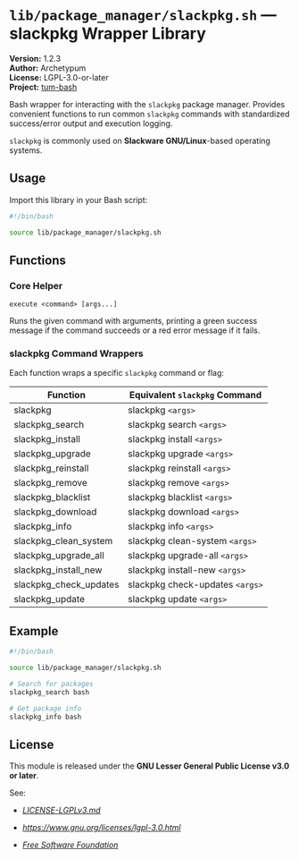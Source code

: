 # `lib/package_manager/slackpkg.sh` — slackpkg Wrapper Library

**Version:** 1.2.3  
**Author:** Archetypum  
**License:** LGPL-3.0-or-later  
**Project:** [tum-bash](https://github.com/Archetypum/tum-bash.git)

Bash wrapper for interacting with the `slackpkg` package manager. Provides convenient functions to run common `slackpkg` commands with standardized success/error output and execution logging.

`slackpkg` is commonly used on **Slackware GNU/Linux**-based operating systems.

## Usage

Import this library in your Bash script:

```bash
#!/bin/bash

source lib/package_manager/slackpkg.sh
```

## Functions

### Core Helper

`execute <command> [args...]`

Runs the given command with arguments, printing a green success message if the command succeeds or a red error message if it fails.

### slackpkg Command Wrappers

Each function wraps a specific `slackpkg` command or flag:

| **Function**           | **Equivalent `slackpkg` Command** |
|------------------------|-----------------------------------|
| slackpkg               | slackpkg `<args>`                 |
| slackpkg_search        | slackpkg search `<args>`          |
| slackpkg_install       | slackpkg install `<args>`         |
| slackpkg_upgrade       | slackpkg upgrade `<args>`         |
| slackpkg_reinstall     | slackpkg reinstall `<args>`       |
| slackpkg_remove        | slackpkg remove `<args>`          |
| slackpkg_blacklist     | slackpkg blacklist `<args>`       |
| slackpkg_download      | slackpkg download `<args>`        |
| slackpkg_info          | slackpkg info `<args>`            |
| slackpkg_clean_system  | slackpkg clean-system `<args>`    |
| slackpkg_upgrade_all   | slackpkg upgrade-all `<args>`     |
| slackpkg_install_new   | slackpkg install-new `<args>`     |
| slackpkg_check_updates | slackpkg check-updates `<args>`   |
| slackpkg_update        | slackpkg update `<args>`          |

## Example

```bash
#!/bin/bash

source lib/package_manager/slackpkg.sh

# Search for packages
slackpkg_search bash

# Get package info
slackpkg_info bash 
```

## License

This module is released under the **GNU Lesser General Public License v3.0 or later**.

See:

- [_LICENSE-LGPLv3.md_](https://github.com/Archetypum/tum-bash/blob/master/LICENSE-LGPLv3.md)

- _https://www.gnu.org/licenses/lgpl-3.0.html_

- [_Free Software Foundation_](https://www.fsf.org/)
